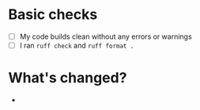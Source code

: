 # Basic checks

- [ ] My code builds clean without any errors or warnings
- [ ] I ran `ruff check` and `ruff format .`

# What's changed?

- 
